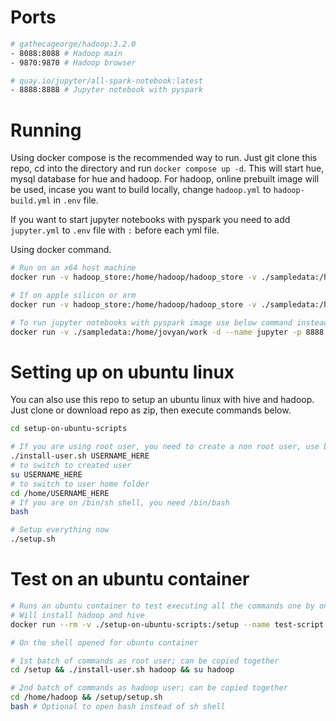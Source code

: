 # Ports
```bash
# gathecageorge/hadoop:3.2.0
- 8088:8088 # Hadoop main
- 9870:9870 # Hadoop browser

# quay.io/jupyter/all-spark-notebook:latest
- 8888:8888 # Jupyter notebook with pyspark
```

# Running

Using docker compose is the recommended way to run. Just git clone this repo, cd into the directory and run `docker compose up -d`. This will start hue, mysql database for hue and hadoop. For hadoop, online prebuilt image will be used, incase you want to build locally, change `hadoop.yml` to `hadoop-build.yml` in `.env` file. 

If you want to start jupyter notebooks with pyspark you need to add `jupyter.yml` to `.env` file with `:` before each yml file.

Using docker command.

```bash
# Run on an x64 host machine
docker run -v hadoop_store:/home/hadoop/hadoop_store -v ./sampledata:/home/hadoop/sampledata -d --name hadoop -p 8088:8088 -p 9870:9870 --rm gathecageorge/hadoop:3.2.0

# If on apple silicon or arm
docker run -v hadoop_store:/home/hadoop/hadoop_store -v ./sampledata:/home/hadoop/sampledata -d --platform linux/amd64 --name hadoop -p 8088:8088 -p 9870:9870 --rm gathecageorge/hadoop:3.2.0

# To run jupyter notebooks with pyspark image use below command instead
docker run -v ./sampledata:/home/jovyan/work -d --name jupyter -p 8888:8888 --rm quay.io/jupyter/all-spark-notebook:latest
```

# Setting up on ubuntu linux

You can also use this repo to setup an ubuntu linux with hive and hadoop. Just clone or download repo as zip, then execute commands below.

```bash
cd setup-on-ubuntu-scripts

# If you are using root user, you need to create a non root user, use below script to do that
./install-user.sh USERNAME_HERE
# to switch to created user
su USERNAME_HERE
# to switch to user home folder
cd /home/USERNAME_HERE
# If you are on /bin/sh shell, you need /bin/bash
bash

# Setup everything now
./setup.sh
```

# Test on an ubuntu container
```bash
# Runs an ubuntu container to test executing all the commands one by one
# Will install hadoop and hive
docker run --rm -v ./setup-on-ubuntu-scripts:/setup --name test-script -p 8088:8088 -p 9870:9870 -p 2223:22 -ti ubuntu:22.04 bash

# On the shell opened for ubuntu container

# 1st batch of commands as root user; can be copied together
cd /setup && ./install-user.sh hadoop && su hadoop

# 2nd batch of commands as hadoop user; can be copied together
cd /home/hadoop && /setup/setup.sh
bash # Optional to open bash instead of sh shell
```
